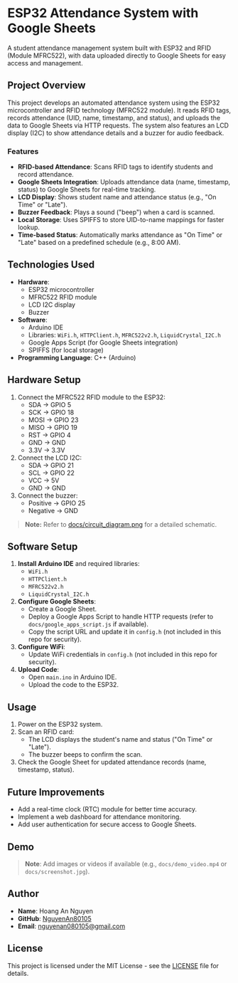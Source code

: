 # ESP32 Attendance System with Google Sheets

A student attendance management system built with ESP32 and RFID (Module MFRC522), with data uploaded directly to Google Sheets for easy access and management.

## Project Overview
This project develops an automated attendance system using the ESP32 microcontroller and RFID technology (MFRC522 module). It reads RFID tags, records attendance (UID, name, timestamp, and status), and uploads the data to Google Sheets via HTTP requests. The system also features an LCD display (I2C) to show attendance details and a buzzer for audio feedback.

### Features
- **RFID-based Attendance**: Scans RFID tags to identify students and record attendance.
- **Google Sheets Integration**: Uploads attendance data (name, timestamp, status) to Google Sheets for real-time tracking.
- **LCD Display**: Shows student name and attendance status (e.g., "On Time" or "Late").
- **Buzzer Feedback**: Plays a sound ("beep") when a card is scanned.
- **Local Storage**: Uses SPIFFS to store UID-to-name mappings for faster lookup.
- **Time-based Status**: Automatically marks attendance as "On Time" or "Late" based on a predefined schedule (e.g., 8:00 AM).

## Technologies Used
- **Hardware**:
  - ESP32 microcontroller
  - MFRC522 RFID module
  - LCD I2C display
  - Buzzer
- **Software**:
  - Arduino IDE
  - Libraries: `WiFi.h`, `HTTPClient.h`, `MFRC522v2.h`, `LiquidCrystal_I2C.h`
  - Google Apps Script (for Google Sheets integration)
  - SPIFFS (for local storage)
- **Programming Language**: C++ (Arduino)

## Hardware Setup
1. Connect the MFRC522 RFID module to the ESP32:
   - SDA -> GPIO 5
   - SCK -> GPIO 18
   - MOSI -> GPIO 23
   - MISO -> GPIO 19
   - RST -> GPIO 4
   - GND -> GND
   - 3.3V -> 3.3V
2. Connect the LCD I2C:
   - SDA -> GPIO 21
   - SCL -> GPIO 22
   - VCC -> 5V
   - GND -> GND
3. Connect the buzzer:
   - Positive -> GPIO 25
   - Negative -> GND

> **Note:** Refer to [docs/circuit_diagram.png](docs/circuit_diagram.png) for a detailed schematic.

## Software Setup
1. **Install Arduino IDE** and required libraries:
   - `WiFi.h`
   - `HTTPClient.h`
   - `MFRC522v2.h`
   - `LiquidCrystal_I2C.h`
2. **Configure Google Sheets**:
   - Create a Google Sheet.
   - Deploy a Google Apps Script to handle HTTP requests (refer to `docs/google_apps_script.js` if available).
   - Copy the script URL and update it in `config.h` (not included in this repo for security).
3. **Configure WiFi**:
   - Update WiFi credentials in `config.h` (not included in this repo for security).
4. **Upload Code**:
   - Open `main.ino` in Arduino IDE.
   - Upload the code to the ESP32.

## Usage
1. Power on the ESP32 system.
2. Scan an RFID card:
   - The LCD displays the student's name and status ("On Time" or "Late").
   - The buzzer beeps to confirm the scan.
3. Check the Google Sheet for updated attendance records (name, timestamp, status).

## Future Improvements
- Add a real-time clock (RTC) module for better time accuracy.
- Implement a web dashboard for attendance monitoring.
- Add user authentication for secure access to Google Sheets.

## Demo
> **Note**: Add images or videos if available (e.g., `docs/demo_video.mp4` or `docs/screenshot.jpg`).

## Author
- **Name**: Hoang An Nguyen
- **GitHub**: [NguyenAn80105](https://github.com/NguyenAN80105)
- **Email**: nguyenan080105@gmail.com

## License
This project is licensed under the MIT License - see the [LICENSE](LICENSE) file for details.

